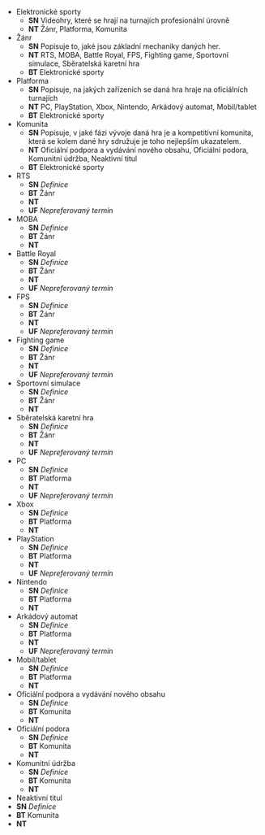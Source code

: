 * Elektronické sporty
  * **SN** Videohry, které se hrají na turnajích profesionální úrovně
  * **NT** Žánr, Platforma, Komunita
* Žánr
  * **SN** Popisuje to, jaké jsou základní mechaniky daných her. 
  * **NT** RTS, MOBA, Battle Royal, FPS, Fighting game, Sportovní simulace, Sběratelská karetní hra
  * **BT** Elektronické sporty
* Platforma 
  * **SN** Popisuje, na jakých zařízeních se daná hra hraje na oficiálních turnajích
  * **NT** PC, PlayStation, Xbox, Nintendo, Arkádový automat, Mobil/tablet
  * **BT** Elektronické sporty
* Komunita 
  * **SN** Popisuje, v jaké fázi vývoje daná hra je a kompetitivní komunita, která se kolem dané hry sdružuje je toho nejlepším ukazatelem. 
  * **NT** Oficiální podpora a vydávání nového obsahu, Oficiální podora, Komunitní údržba, Neaktivní titul
  * **BT** Elektronické sporty
* RTS
  * **SN** *Definice* 
  * **BT** Žánr
  * **NT** 
  * **UF** *Nepreferovaný termín*
* MOBA
  * **SN** *Definice* 
  * **BT** Žánr
  * **NT** 
* Battle Royal
  * **SN** *Definice* 
  * **BT** Žánr
  * **NT** 
  * **UF** *Nepreferovaný termín*
* FPS
  * **SN** *Definice* 
  * **BT** Žánr
  * **NT** 
  * **UF** *Nepreferovaný termín*
* Fighting game
  * **SN** *Definice* 
  * **BT** Žánr
  * **NT** 
  * **UF** *Nepreferovaný termín*
* Sportovní simulace
  * **SN** *Definice* 
  * **BT** Žánr
  * **NT** 
* Sběratelská karetní hra
  * **SN** *Definice* 
  * **BT** Žánr
  * **NT** 
  * **UF** *Nepreferovaný termín*
* PC
  * **SN** *Definice* 
  * **BT** Platforma
  * **NT** 
  * **UF** *Nepreferovaný termín*
* Xbox
  * **SN** *Definice* 
  * **BT** Platforma
  * **NT** 
* PlayStation
  * **SN** *Definice* 
  * **BT** Platforma
  * **NT** 
  * **UF** *Nepreferovaný termín*
* Nintendo
  * **SN** *Definice* 
  * **BT** Platforma
  * **NT** 
* Arkádový automat
  * **SN** *Definice* 
  * **BT** Platforma
  * **NT** 
  * **UF** *Nepreferovaný termín*
* Mobil/tablet
  * **SN** *Definice* 
  * **BT** Platforma
  * **NT** 
* Oficiální podpora a vydávání nového obsahu
  * **SN** *Definice* 
  * **BT** Komunita
  * **NT** 
* Oficiální podora
  * **SN** *Definice* 
  * **BT** Komunita
  * **NT** 
* Komunitní údržba
  * **SN** *Definice* 
  * **BT** Komunita
  * **NT** 
*  Neaktivní titul
  * **SN** *Definice* 
  * **BT** Komunita
  * **NT** 
